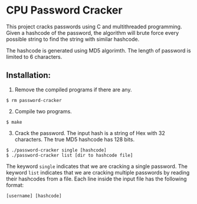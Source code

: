 # CPU Password Cracker

This project cracks passwords using C and multithreaded programming. Given a hashcode of the password, the algorithm will brute force every possible string to find the string with similar hashcode.  

The hashcode is generated using MD5 algorimth. The length of password is limited to 6 characters.

## Installation:

1. Remove the compiled programs if there are any.
```
$ rm password-cracker
```  

2. Compile two programs.
```
$ make
```  

3. Crack the password. The input hash is a string of Hex with 32 characters. The true MD5 hashcode has 128 bits.
```
$ ./password-cracker single [hashcode]
$ ./password-cracker list [dir to hashcode file]
```  
The keyword ```single``` indicates that we are cracking a single password. The keyword ```list``` indicates that we are cracking multiple passwords by reading their hashcodes from a file. Each line inside the input file has the following format:
```
[username] [hashcode]
```

